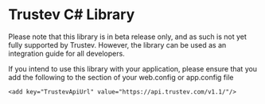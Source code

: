 Trustev C# Library
======

Please note that this library is in beta release only, and as such is not yet fully supported by Trustev. However, the library can be used as an integration guide for all developers.

If you intend to use this library with your application, please ensure that you add the following to the <appSettings> section of your web.config or app.config file


    <add key="TrustevApiUrl" value="https://api.trustev.com/v1.1/"/>
